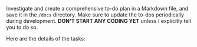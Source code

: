 Investigate and create a comprehensive to-do plan in a Markdown file, and save it in the `/docs` directory. Make sure to update the to-dos periodically during development. **DON'T START ANY CODING YET** unless I explicitly tell you to do so.

Here are the details of the tasks: